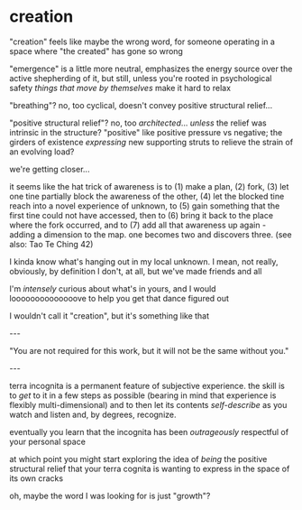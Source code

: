 # creation

"creation" feels like maybe the wrong word, for someone operating in a space where "the created" has gone so wrong

"emergence" is a little more neutral, emphasizes the energy source over the active shepherding of it, but still, unless you're rooted in psychological safety _things that move by themselves_ make it hard to relax

"breathing"? no, too cyclical, doesn't convey positive structural relief...

"positive structural relief"? no, too _architected_... _unless_ the relief was intrinsic in the structure? "positive" like positive pressure vs negative; the girders of existence _expressing_ new supporting struts to relieve the strain of an evolving load?

we're getting closer...

it seems like the hat trick of awareness is to (1) make a plan, (2) fork, (3) let one tine partially block the awareness of the other, (4) let the blocked tine reach into a novel experience of unknown, to (5) gain something that the first tine could not have accessed, then to (6) bring it back to the place where the fork occurred, and to (7) add all that awareness up again - adding a dimension to the map. one becomes two and discovers three. (see also: Tao Te Ching 42)

I kinda know what's hanging out in my local unknown. I mean, not really, obviously, by definition I don't, at all, but we've made friends and all

I'm _intensely_ curious about what's in yours, and I would loooooooooooooove to help you get that dance figured out

I wouldn't call it "creation", but it's something like that

\---

"You are not required for this work, but it will not be the same without you."

\---

terra incognita is a permanent feature of subjective experience. the skill is to _get_ to it in a few steps as possible (bearing in mind that experience is flexibly multi-dimensional) and to then let its contents _self-describe_ as you watch and listen and, by degrees, recognize.

eventually you learn that the incognita has been _outrageously_ respectful of your personal space

at which point you might start exploring the idea of _being_ the positive structural relief that your terra cognita is wanting to express in the space of its own cracks

oh, maybe the word I was looking for is just "growth"?
